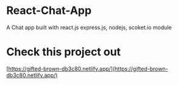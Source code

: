 # React-Chat-App
A Chat app built with react.js express.js, nodejs, scoket.io module

# Check this project out 
[https://gifted-brown-db3c80.netlify.app/](https://gifted-brown-db3c80.netlify.app/)
